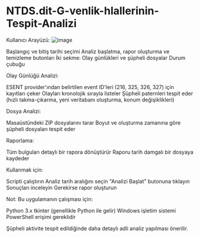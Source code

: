 # NTDS.dit-G-venlik-hlallerinin-Tespit-Analizi
Kullanıcı Arayüzü:
![image](https://github.com/user-attachments/assets/289c7161-1df1-42c0-8797-28be82fdb7ba)

Başlangıç ve bitiş tarihi seçimi
Analiz başlatma, rapor oluşturma ve temizleme butonları
İki sekme: Olay günlükleri ve şüpheli dosyalar
Durum çubuğu


Olay Günlüğü Analizi:

ESENT provider'ından belirtilen event ID'leri (216, 325, 326, 327) için kayıtları çeker
Olayları kronolojik sırayla listeler
Şüpheli paternleri tespit eder (hızlı takma-çıkarma, yeni veritabanı oluşturma, konum değişiklikleri)


Dosya Analizi:

Masaüstündeki ZIP dosyalarını tarar
Boyut ve oluşturma zamanına göre şüpheli dosyaları tespit eder


Raporlama:

Tüm bulguları detaylı bir rapora dönüştürür
Raporu tarih damgalı bir dosyaya kaydeder



Kullanmak için:

Scripti çalıştırın
Analiz tarih aralığını seçin
"Analizi Başlat" butonuna tıklayın
Sonuçları inceleyin
Gerekirse rapor oluşturun

Not: Bu uygulamanın çalışması için:

Python 3.x
tkinter (genellikle Python ile gelir)
Windows işletim sistemi
PowerShell erişimi gereklidir

Şüpheli aktivite tespit edildiğinde daha detaylı adli analiz yapılması önerilir.

